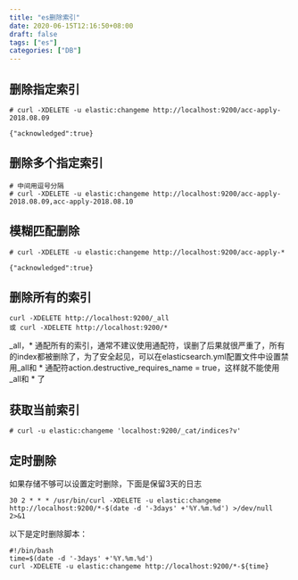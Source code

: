 ```yaml
---
title: "es删除索引"
date: 2020-06-15T12:16:50+08:00
draft: false
tags: ["es"]
categories: ["DB"]
---
```


## 删除指定索引

```shell
# curl -XDELETE -u elastic:changeme http://localhost:9200/acc-apply-2018.08.09

{"acknowledged":true}
```

## 删除多个指定索引

```shell
# 中间用逗号分隔
# curl -XDELETE -u elastic:changeme http://localhost:9200/acc-apply-2018.08.09,acc-apply-2018.08.10
```

## 模糊匹配删除

```shell
# curl -XDELETE -u elastic:changeme http://localhost:9200/acc-apply-*

{"acknowledged":true}
```

## 删除所有的索引

```shell
curl -XDELETE http://localhost:9200/_all
或 curl -XDELETE http://localhost:9200/*
```

_all，* 通配所有的索引，通常不建议使用通配符，误删了后果就很严重了，所有的index都被删除了，为了安全起见，可以在elasticsearch.yml配置文件中设置禁用_all和 * 通配符action.destructive_requires_name = true，这样就不能使用_all和 * 了

## 获取当前索引

```shell
# curl -u elastic:changeme 'localhost:9200/_cat/indices?v'
```

## 定时删除

如果存储不够可以设置定时删除，下面是保留3天的日志

```shell
30 2 * * * /usr/bin/curl -XDELETE -u elastic:changeme http://localhost:9200/*-$(date -d '-3days' +'%Y.%m.%d') >/dev/null 2>&1
```

以下是定时删除脚本：

```shell
#!/bin/bash
time=$(date -d '-3days' +'%Y.%m.%d')
curl -XDELETE -u elastic:changeme http://localhost:9200/*-${time}
```
